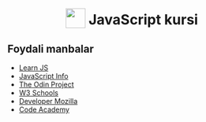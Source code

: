 <h1 align="center">
<img width="40" valign="bottom" src="https://ultimatecourses.com/static/icons/javascript.svg">
JavaScript kursi
</h1>

## Foydali manbalar

* [Learn JS](https://www.learn-js.org/en/Welcome)
* [JavaScript Info](https://javascript.info)
* [The Odin Project](https://www.theodinproject.com/paths/foundations/courses/foundations)
* [W3 Schools](https://www.w3schools.com/js)
* [Developer Mozilla](https://developer.mozilla.org/en-US/docs/Web/JavaScript/Guide)
* [Code Academy](https://www.codecademy.com/learn/introduction-to-javascript)
